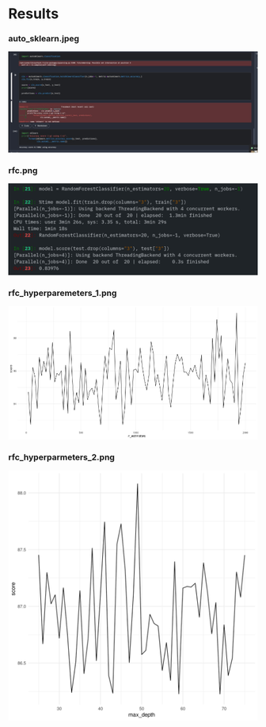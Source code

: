 # Results
### auto_sklearn.jpeg
![auto_sklearn.jpeg](https://github.com/nisarg14/CSE523-Machine-Learning-Gophers/blob/main/Results/auto_sklearn.jpeg)

### rfc.png
![rfc.png](https://github.com/nisarg14/CSE523-Machine-Learning-Gophers/blob/main/Results/rfc.png)

### rfc_hyperparemeters_1.png
![rfc_hyperparemeters_1.png](https://github.com/nisarg14/CSE523-Machine-Learning-Gophers/blob/main/Results/rfc_hyperparemeters_1.png)

### rfc_hyperparmeters_2.png

![rfc_hyperparmeters_2.png](https://github.com/nisarg14/CSE523-Machine-Learning-Gophers/blob/main/Results/rfc_hyperparmeters_2.png)



